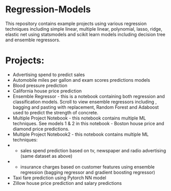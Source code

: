 # Regression-Models
This repository contains example projects using various regression techniques including simple linear, multiple linear, polynomial, lasso, ridge, elastic net using statsmodels and scikit learn models including decision tree and ensemble regressors.

# Projects:
* Advertising spend to predict sales
* Automobile miles per gallon and exam scores predictions models
* Blood pressure prediction
* California house price prediction
* Ensemble Regressor - this is a notebook containing both regression and classification models. Scroll to view ensemble regressors including , bagging and pasting with replacement, Random Forest and Adaboost used to predict the strength of concrete.
* Multiple Project Notebook - this notebook contains multiple ML techniques. See models 1 & 2 in this notebook - Boston house price and diamond price predictions.
* Multiple Project Notebook2 - this notebook contains multiple ML techniques:
* - sales spend prediction based on tv, newspaper and radio advertising (same dataset as above)
* - insurance charges based on customer features using ensemble regression (bagging regressor and gradient boosting regressor)
* Taxi fare prediction using Pytorch NN model
* Zillow house price prediction and salary predictions
